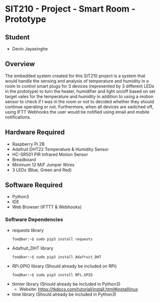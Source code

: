 # SIT210 - Project - Smart Room - Prototype
## Student
* Devin Jayasinghe

## Overview
The embedded system created for this SIT210 project is a system that would handle the sensing and analysis of temperature and humidity in a room to control smart plugs for 3 devices (represented by 3 different LEDs in the prototype) to turn the heater, humidifier and light on/off based on set target vales for the temperature and humidity in addition to using a motion sensor to check if I was in the room or not to decided whether they should continue operating or not. Furthermore, when all devices are switched off, using IFTT Webhooks the user would be notified using email and mobile notifications.

## Hardware Required
* Raspberry Pi 2B
* Adafruit DHT22 Temperature & Humidity Sensor
* HC-SR501 PIR Infrared Motion Sensor
* Breadboard
* Minimum 12 M/F Jumper Wires
* 3 LEDs (Blue, Green and Red)

## Software Required
* Python3
* IDE
* Web Browser (IFTTT & Webhooks)

### Software Dependencies 
* requests library
  ```console
  foo@bar:~$ sudo pip3 install requests
  ```
* Adafruit_DHT library
  ```console
  foo@bar:~$ sudo pip3 install Adafruit_DHT
  ```
* RPi.GPIO library (Should already be included on RPi)
  ```console
  foo@bar:~$ sudo pip3 install RPi.GPIO
  ```
* tkinter library (Should already be included in Python3)
  * Website: https://tkdocs.com/tutorial/install.html#installlinux
* time library (Should already be included in Python3)
